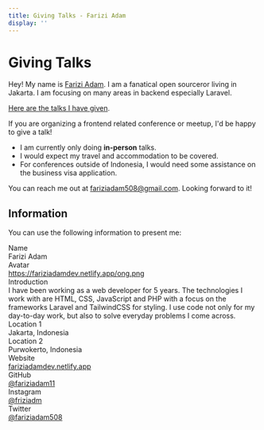 ```yaml
---
title: Giving Talks - Farizi Adam
display: ''
---
```


# Giving Talks

Hey! My name is [Farizi Adam](/). I am a fanatical open sourceror living in Jakarta. I am focusing on many areas in backend especially Laravel.

[Here are the talks I have given](/talks).

If you are organizing a frontend related conference or meetup, I'd be happy to give a talk!

- I am currently only doing **in-person** talks.
- I would expect my travel and accommodation to be covered.
- For conferences outside of Indonesia, I would need some assistance on the business visa application.

You can reach me out at [fariziadam508@gmail.com](mailto:fariziadam508@gmail.com). Looking forward to it!

## Information

You can use the following information to present me:

<div grid="~ cols-[max-content_1fr] gap-1">
  <div text-right pr2 op50 font-bold>Name</div>
  <TextCopy>Farizi Adam</TextCopy>

  <div text-right pr2 op50 font-bold>Avatar</div>
  <div><a href="https://fariziadamdev.netlify.app/ong.png" target="_blank">https://fariziadamdev.netlify.app/ong.png</a></div>

  <div text-right pr2 op50 font-bold>Introduction</div>
  <TextCopy>I have been working as a web developer for 5 years. The technologies I work with are HTML, CSS, JavaScript and PHP with a focus on the frameworks Laravel and TailwindCSS for styling. I use code not only for my day-to-day work, but also to solve everyday problems I come across.</TextCopy>

  <div text-right pr2 op50 font-bold>Location 1</div>
  <TextCopy>Jakarta, Indonesia</TextCopy>

  <div text-right pr2 op50 font-bold>Location 2</div>
  <TextCopy>Purwokerto, Indonesia</TextCopy>

  <!-- <div text-right pr2 op50 font-bold>Company</div>
  <TextCopy><a href="https://nuxtlabs.com/" target="_blank">NuxtLabs</a></TextCopy> -->

  <div text-right pr2 op50 font-bold>Website</div>
  <TextCopy><a href="https://fariziadamdev.netlify.app" target="_blank">fariziadamdev.netlify.app</a></TextCopy>

  <div text-right pr2 op50 font-bold>GitHub</div>
  <TextCopy><a href="https://github.com/fariziadam11" target="_blank">@fariziadam11</a></TextCopy>

  <div text-right pr2 op50 font-bold>Instagram</div>
  <TextCopy><a href="https://instagram.com/friziadm" target="_blank">@friziadm</a></TextCopy>

  <div text-right pr2 op50 font-bold>Twitter</div>
  <TextCopy><a href="https://twitter.com/fariziadam508" target="_blank">@fariziadam508</a></TextCopy>
</div>
